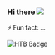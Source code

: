### Hi there <img src="https://raw.githubusercontent.com/MartinHeinz/MartinHeinz/master/wave.gif" />

⚡ Fun fact: ...

![HTB Badge](http://www.hackthebox.eu/badge/image/176949)

<!--
**ndanilo/ndanilo** is a ✨ _special_ ✨ repository because its `README.md` (this file) appears on your GitHub profile.

Here are some ideas to get you started:

- 🔭 I’m currently working on ...
- 🌱 I’m currently learning ...
- 👯 I’m looking to collaborate on ...
- 🤔 I’m looking for help with ...
- 💬 Ask me about ...
- 📫 How to reach me: ...
- 😄 Pronouns: ...
- ⚡ Fun fact: ...
-->
